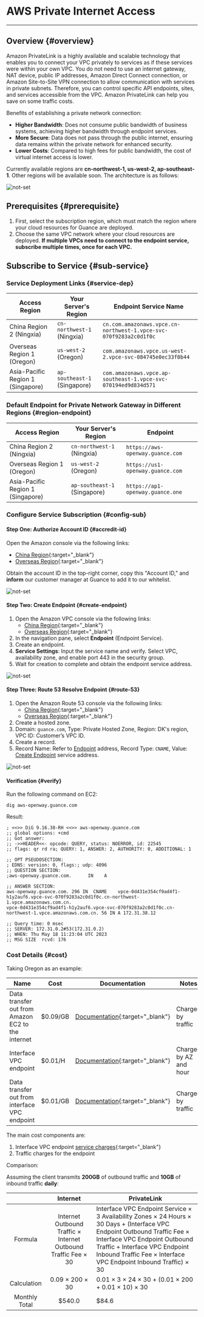 # AWS Private Internet Access

---

## Overview {#overview}

Amazon PrivateLink is a highly available and scalable technology that enables you to connect your VPC privately to services as if these services were within your own VPC. You do not need to use an internet gateway, NAT device, public IP addresses, Amazon Direct Connect connection, or Amazon Site-to-Site VPN connection to allow communication with services in private subnets. Therefore, you can control specific API endpoints, sites, and services accessible from the VPC. Amazon PrivateLink can help you save on some traffic costs.

Benefits of establishing a private network connection:

- **Higher Bandwidth**: Does not consume public bandwidth of business systems, achieving higher bandwidth through endpoint services.
- **More Secure**: Data does not pass through the public internet, ensuring data remains within the private network for enhanced security.
- **Lower Costs**: Compared to high fees for public bandwidth, the cost of virtual internet access is lower.

Currently available regions are **cn-northwest-1, us-west-2, ap-southeast-1**. Other regions will be available soon. The architecture is as follows:

![not-set](https://static.guance.com/images/datakit/aws_privatelink.png)

## Prerequisites {#prerequisite}

1. First, select the subscription region, which must match the region where your cloud resources for Guance are deployed.
2. Choose the same VPC network where your cloud resources are deployed. **If multiple VPCs need to connect to the endpoint service, subscribe multiple times, once for each VPC.**

## Subscribe to Service {#sub-service}

### Service Deployment Links {#service-dep}

| **Access Region** | **Your Server's Region**       | **Endpoint Service Name**                                      |
| ----------------- | ------------------------------ | -------------------------------------------------------------- |
| China Region 2 (Ningxia) | `cn-northwest-1` (Ningxia) | `cn.com.amazonaws.vpce.cn-northwest-1.vpce-svc-070f9283a2c0d1f0c` |
| Overseas Region 1 (Oregon) | `us-west-2` (Oregon)     | `com.amazonaws.vpce.us-west-2.vpce-svc-084745e0ec33f0b44`      |
| Asia-Pacific Region 1 (Singapore) | `ap-southeast-1` (Singapore) | `com.amazonaws.vpce.ap-southeast-1.vpce-svc-070194ed9d834d571` |

### Default Endpoint for Private Network Gateway in Different Regions {#region-endpoint}

| **Access Region** | **Your Server's Region**       | **Endpoint**                                                |
| ----------------- | ------------------------------ | ------------------------------------------------------------ |
| China Region 2 (Ningxia) | `cn-northwest-1` (Ningxia) | `https://aws-openway.guance.com`                             |
| Overseas Region 1 (Oregon) | `us-west-2` (Oregon)     | `https://us1-openway.guance.com`                             |
| Asia-Pacific Region 1 (Singapore) | `ap-southeast-1` (Singapore) | `https://ap1-openway.guance.one`                            |

### Configure Service Subscription {#config-sub}

#### Step One: Authorize Account ID {#accredit-id}

Open the Amazon console via the following links:
- [China Region](https://console.amazonaws.cn/console/home){:target="_blank"}
- [Overseas Region](https://console.aws.amazon.com/console/home){:target="_blank"}

Obtain the account ID in the top-right corner, copy this "Account ID," and **inform** our customer manager at Guance to add it to our whitelist.

![not-set](https://static.guance.com/images/datakit/aws_privatelink_id.png)

#### Step Two: Create Endpoint {#create-endpoint}

1. Open the Amazon VPC console via the following links:
   - [China Region](https://console.amazonaws.cn/vpc/){:target="_blank"}
   - [Overseas Region](https://console.amazonaws.cn/vpc/){:target="_blank"}
2. In the navigation pane, select **Endpoint** (Endpoint Service).
3. Create an endpoint.
4. **Service Settings**: Input the service name and verify. Select VPC, availability zone, and enable port 443 in the security group.
5. Wait for creation to complete and obtain the endpoint service address.

![not-set](https://static.guance.com/images/datakit/aws-privatelink-dns.png)

#### Step Three: Route 53 Resolve Endpoint {#route-53}

1. Open the Amazon Route 53 console via the following links:
   - [China Region](https://console.amazonaws.cn/route53/v2/hostedzones/){:target="_blank"}
   - [Overseas Region](https://console.aws.amazon.com/route53/v2/hostedzones/){:target="_blank"}
2. Create a hosted zone.
3. Domain: `guance.com`, Type: Private Hosted Zone, Region: DK's region, VPC ID: Customer’s VPC ID.
4. Create a record.
5. Record Name: Refer to [Endpoint](aws-access.md#region-endpoint) address, Record Type: `CNAME`, Value: [Create Endpoint](aws-access.md#create-endpoint) service address.

![not-set](https://static.guance.com/images/datakit/aws_privatelink_route53.png)

#### Verification {#verify}

Run the following command on EC2:

```shell
dig aws-openway.guance.com
```

Result:

```shell
; <<>> DiG 9.16.38-RH <<>> aws-openway.guance.com
;; global options: +cmd
;; Got answer:
;; ->>HEADER<<- opcode: QUERY, status: NOERROR, id: 22545
;; flags: qr rd ra; QUERY: 1, ANSWER: 2, AUTHORITY: 0, ADDITIONAL: 1

;; OPT PSEUDOSECTION:
; EDNS: version: 0, flags:; udp: 4096
;; QUESTION SECTION:
;aws-openway.guance.com.      IN    A

;; ANSWER SECTION:
aws-openway.guance.com. 296 IN  CNAME    vpce-0d431e354cf9ad4f1-h1y2auf6.vpce-svc-070f9283a2c0d1f0c.cn-northwest-1.vpce.amazonaws.com.cn.
vpce-0d431e354cf9ad4f1-h1y2auf6.vpce-svc-070f9283a2c0d1f0c.cn-northwest-1.vpce.amazonaws.com.cn. 56 IN A 172.31.38.12

;; Query time: 0 msec
;; SERVER: 172.31.0.2#53(172.31.0.2)
;; WHEN: Thu May 18 11:23:04 UTC 2023
;; MSG SIZE  rcvd: 176
```

### Cost Details {#cost}

Taking Oregon as an example:

| Name                                                        | Cost     | Documentation                                                         | Notes                   |
| ----------------------------------------------------------- | -------- | --------------------------------------------------------------------- | ----------------------- |
| Data transfer out from Amazon EC2 to the internet            | $0.09/GB | [Documentation](https://aws.amazon.com/cn/ec2/pricing/on-demand/#Data_Transfer){:target="_blank"} | Charged by traffic      |
| Interface VPC endpoint                                       | $0.01/H  | [Documentation](https://aws.amazon.com/cn/privatelink/pricing/?nc1=h_ls){:target="_blank"} | Charged by AZ and hour  |
| Data transfer out from interface VPC endpoint                | $0.01/GB | [Documentation](https://aws.amazon.com/cn/privatelink/pricing/?nc1=h_ls){:target="_blank"} | Charged by traffic      |

The main cost components are:

1. Interface VPC endpoint [service charges](https://aws.amazon.com/cn/privatelink/pricing/?nc1=h_ls){:target="_blank"}
2. Traffic charges for the endpoint

Comparison:

Assuming the client transmits **200GB** of outbound traffic and **10GB** of inbound traffic **daily**:

|          |              Internet               | PrivateLink                                                  |
| :------: | :---------------------------------: | ------------------------------------------------------------ |
| Formula  | Internet Outbound Traffic × Internet Outbound Traffic Fee × 30 | Interface VPC Endpoint Service × 3 Availability Zones × 24 Hours × 30 Days + (Interface VPC Endpoint Outbound Traffic Fee × Interface VPC Endpoint Outbound Traffic + Interface VPC Endpoint Inbound Traffic Fee × Interface VPC Endpoint Inbound Traffic) × 30 |
| Calculation |         0.09 × 200 × 30           | 0.01 × 3 × 24 × 30 + (0.01 × 200 + 0.01 × 10) × 30 |
| Monthly Total |             $540.0              | $84.6 |